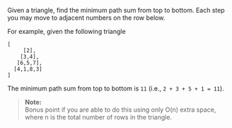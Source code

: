 <div class="markdown-content" id="problem-content">
<p>Given a triangle, find the minimum path sum from top to bottom. Each step you may move to adjacent numbers on the row below.</p>
<p>For example, given the following triangle</p>
<div class="highlighter-rouge"><pre class="highlight"><code>[
     [2],
    [3,4],
   [6,5,7],
  [4,1,8,3]
]
</code></pre>
</div>
<p>The minimum path sum from top to bottom is <code class="highlighter-rouge">11</code> (i.e., <code class="highlighter-rouge">2 + 3 + 5 + 1 = 11</code>).</p>
<blockquote>
<p><strong>Note:</strong><br/>
Bonus point if you are able to do this using only O(n) extra space, where n is the total number of rows in the triangle.</p>
</blockquote>

</div>